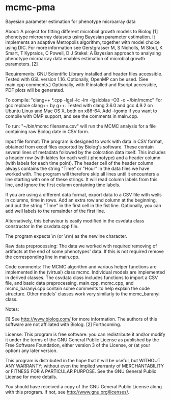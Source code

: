 # mcmc-pma
Bayesian parameter estimation for phenotype microarray data

About: A project for fitting different microbial growth models to Biolog [1] phenotype microarray datasets using Bayesian parameter estimation. It implements an adaptive Metropolis algorithm, together with model choice using DIC. For more information see Gerstgrasser M, S Nicholls, M Stout, K Smart, T Kypraios, C Powell, D J Stekel: A Bayesian approach to analysing phenotype microarray data enables estimation of microbial growth parameters. [2]


Requirements: GNU Scientific Library installed and header files accessible. Tested with GSL version 1.16. Optionally, OpenMP can be used. (See main.cpp comments.) Optionally, with R installed and Rscript accessible, PDF plots will be generated.


To compile: "clang++ *.cpp -lgsl -lc -lm -lgslcblas -O3 -o ~/bin/mcmc" For gcc replace clang++ by g++. Tested with clang 3.6.0 and gcc 4.9.2 on Ubuntu Linux and Mac OS X, both on x86-64. Add -lgomp if you want to compile with OMP support, and see the comments in main.cpp.


To run: "~/bin/mcmc filename.csv" will run the MCMC analysis for a file containing raw Biolog date in CSV form.


Input file format: The program is designed to work with data in CSV format, obtained from excel files exported by Biolog's software. These contain several lines of metadata followed by the coloration data itself. This includes a header row (with lables for each well / phenotype) and a header column (with labels for each time point). The header cell of the header column always contains the string "Time" or "Hour" in the data files we have worked with. The program will therefore skip all lines until it encounters a line starting with one of these strings. It will read column labels from this line, and ignore the first column containing time labels.

If you are using a different data format, export data to a CSV file with wells in columns, time in rows. Add an extra row and column at the beginning, and put the string "Time" in the first cell in the fist line. Optionally, you can add well labels to the remainder of the first line.

Alternatively, this behaviour is easily modified in the csvdata class constructor in the csvdata.cpp file.

The program expects \n (or \r\n) as the newline character.


Raw data preprocessing: The data we worked with required removing of artifacts at the end of some phenotypes' data. If this is not required remove the corresponding line in main.cpp.


Code comments: The MCMC algorithm and various helper functions are implemented in the (virtual) class mcmc. Individual models are implemented in derived classes. The csvdata class includes functions to import a CSV file, and basic data preprocessing. main.cpp, mcmc.cpp, and mcmc_baranyi.cpp contain some comments to help explain the code structure. Other models' classes work very similarly to the mcmc_baranyi class.


Notes:

[1] See http://www.biolog.com/ for more information. The authors of this software are not affiliated with Biolog.
[2] Forthcoming.




License:
This program is free software: you can redistribute it and/or modify
it under the terms of the GNU General Public License as published by
the Free Software Foundation, either version 3 of the License, or
(at your option) any later version.

This program is distributed in the hope that it will be useful,
but WITHOUT ANY WARRANTY; without even the implied warranty of
MERCHANTABILITY or FITNESS FOR A PARTICULAR PURPOSE.  See the
GNU General Public License for more details.

You should have received a copy of the GNU General Public License
along with this program.  If not, see <http://www.gnu.org/licenses/>.

